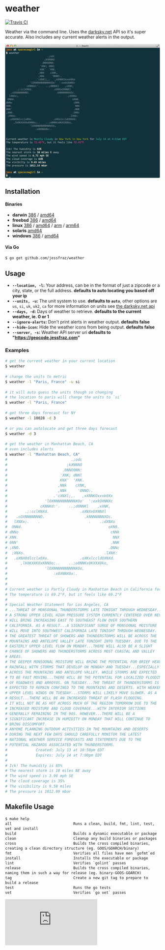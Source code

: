 # weather

[![Travis CI](https://travis-ci.org/jessfraz/weather.svg?branch=master)](https://travis-ci.org/jessfraz/weather)

Weather via the command line. Uses the [darksky.net](https://darksky.net) API so it's super accurate. Also includes any current weather alerts in the output.

![Screenshot](screenshot.png)

## Installation

#### Binaries

- **darwin** [386](https://github.com/jessfraz/weather/releases/download/v0.12.0/weather-darwin-386) / [amd64](https://github.com/jessfraz/weather/releases/download/v0.12.0/weather-darwin-amd64)
- **freebsd** [386](https://github.com/jessfraz/weather/releases/download/v0.12.0/weather-freebsd-386) / [amd64](https://github.com/jessfraz/weather/releases/download/v0.12.0/weather-freebsd-amd64)
- **linux** [386](https://github.com/jessfraz/weather/releases/download/v0.12.0/weather-linux-386) / [amd64](https://github.com/jessfraz/weather/releases/download/v0.12.0/weather-linux-amd64) / [arm](https://github.com/jessfraz/weather/releases/download/v0.12.0/weather-linux-arm) / [arm64](https://github.com/jessfraz/weather/releases/download/v0.12.0/weather-linux-arm64)
- **solaris** [amd64](https://github.com/jessfraz/weather/releases/download/v0.12.0/weather-solaris-amd64)
- **windows** [386](https://github.com/jessfraz/weather/releases/download/v0.12.0/weather-windows-386) / [amd64](https://github.com/jessfraz/weather/releases/download/v0.12.0/weather-windows-amd64)

#### Via Go

```bash
$ go get github.com/jessfraz/weather
```

## Usage

- **`--location, -l`:** Your address, can be in the format of just a zipcode or a city, state, or the full address. **defaults to auto locating you based off your ip**
- **`--units, -u`:** The unit system to use. **defaults to `auto`**, other options are `us`, `si`, `uk`, `uk2`, `ca`
    for more information on units see [the darksky.net api](https://darksky.net/dev/docs/forecast)
- **`--days, -d`:** Days of weather to retrieve. **defaults to the current weather, ie. 0 or 1**
- **`--ignore-alerts`:** Don't print alerts in weather output. **defaults false**
- **`--hide-icon`:** Hide the weather icons from being output. **defaults false**
- **`--server, -s`:** Weather API server uri **defaults to  "https://geocode.jessfraz.com"**


### Examples

```bash
# get the current weather in your current location
$ weather

# change the units to metric
$ weather -l "Paris, France" -u si

# it will auto guess the units though so changing
# the location to paris will change the units to `si`
$ weather -l "Paris, France"

# get three days forecast for NY
$ weather -l 10028 -d 3

# or you can autolocate and get three days forecast
$ weather -d 3

# get the weather in Manhattan Beach, CA
# even includes alerts
$ weather -l "Manhattan Beach, CA"
#                             .;odc
#                           ;kXNNNO
#                         .0NNO0NN:
#                        'XNK; dNNl
#                        KNX'  'XNK.
#                       ,NNk    cXNK,
#                       ,NNk     '0NNO:.
#                     .'cXNXl;,.   ,xXNNKOxxxk0Xx
#                 'lOXNNNNNNNNNNXOo'  ':oxkOXNNXc
#               cKNNKd:'.    ..;d0NNKl    ,xXNK,
#        .;:cclKNXd.              .oXNXxOXNNXl
#    .cOXNNNNNNNO.                  .kNNNNNNNXOc.
#   lXNXx;.    .                      .    .;dXNXo
#  ONNd.                                       oXN0.
# dNNo                                          cNNk
# XNN.                                           NNX
# 0NN'                                          .NNK
# ;XN0.                                        .ONNc
#  ;XNXo.                                    .lXNX:
#   .oXNX0dlcclx0Xo.              .oXKxlccldOXNXd.
#      ,lk0KXXK0xKNN0o;..    ..;o0NNKx0KXXX0ko,
#                 'lOXNNNNNNNNNNXOo,
#                     :x0XNNX0x:.
#
#
# Current weather is Partly Cloudy in Manhattan Beach in California for July 14 at 4:14am EDT
# The temperature is 69.2°F, but it feels like 69.2°F
#
# Special Weather Statement for Los Angeles, CA
# ...THREAT OF MONSOONAL THUNDERSTORMS LATE TONIGHT THROUGH WEDNESDAY...
# A STRONG UPPER LEVEL HIGH PRESSURE SYSTEM CURRENTLY CENTERED OVER NEVADA
# WILL BRING INCREASING EAST TO SOUTHEAST FLOW OVER SOUTHERN
# CALIFORNIA. AS A RESULT...A SIGNIFICANT SURGE OF MONSOONAL MOISTURE
# WILL MOVE INTO SOUTHWEST CALIFORNIA LATE TONIGHT THROUGH WEDNESDAY.
# THE GREATEST THREAT OF SHOWERS AND THUNDERSTORMS WILL BE ACROSS THE
# MOUNTAINS AND ANTELOPE VALLEY LATE TONIGHT INTO TUESDAY. DUE TO THE
# EASTERLY UPPER LEVEL FLOW ON MONDAY...THERE WILL ALSO BE A SLIGHT
# CHANCE OF SHOWERS AND THUNDERSTORMS ACROSS MOST COASTAL AND VALLEY
# AREAS.
# THE DEEPER MONSOONAL MOISTURE WILL BRING THE POTENTIAL FOR BRIEF HEAVY
# RAINFALL WITH STORMS THAT DEVELOP ON MONDAY AND TUESDAY...ESPECIALLY
# ACROSS THE MOUNTAINS AND ANTELOPE VALLEY. WHILE STORMS ARE EXPECTED
# TO BE FAST MOVING...THERE WILL BE THE POTENTIAL FOR LOCALIZED FLOODING
# OF ROADWAYS AND ARROYOS. ON TUESDAY...THE THREAT OF THUNDERSTORMS IS
# EXPECTED TO REMAIN CONFINED TO THE MOUNTAINS AND DESERTS. WITH WEAKER
# UPPER LEVEL WINDS ON TUESDAY...STORMS WILL LIKELY MOVE SLOWER. AS A
# RESULT...THERE WILL BE AN INCREASED THREAT OF FLASH FLOODING.
# IT WILL NOT BE AS HOT ACROSS MUCH OF THE REGION TOMORROW DUE TO THE
# INCREASED MOISTURE AND CLOUD COVERAGE...WITH INTERIOR SECTIONS
# GENERALLY REMAINING IN THE 90S. HOWEVER...THERE WILL BE A
# SIGNIFICANT INCREASE IN HUMIDITY ON MONDAY THAT WILL CONTINUE TO
# BRING DISCOMFORT.
# ANYONE PLANNING OUTDOOR ACTIVITIES IN THE MOUNTAINS AND DESERTS
# DURING THE NEXT FEW DAYS SHOULD CAREFULLY MONITOR THE LATEST
# NATIONAL WEATHER SERVICE FORECASTS AND STATEMENTS DUE TO THE
# POTENTIAL HAZARDS ASSOCIATED WITH THUNDERSTORMS.
#             Created: July 13 at 10:50pm EDT
#             Expires: July 14 at 7:00pm EDT
#
# Ick! The humidity is 85%
# The nearest storm is 18 miles NE away
# The wind speed is 3.96 mph SE
# The cloud coverage is 35%
# The visibility is 9.58 miles
# The pressure is 1012.99 mbar
```

## Makefile Usage

```console
$ make help
all                            Runs a clean, build, fmt, lint, test, vet and install
build                          Builds a dynamic executable or package
clean                          Cleanup any build binaries or packages
cross                          Builds the cross compiled binaries, creating a clean directory structure (eg. GOOS/GOARCH/binary)
fmt                            Verifies all files have men `gofmt`ed
install                        Installs the executable or package
lint                           Verifies `golint` passes
release                        Builds the cross compiled binaries, naming them in such a way for release (eg. binary-GOOS-GOARCH)
tag                            Create a new git tag to prepare to build a release
test                           Runs the go tests
vet                            Verifies `go vet` passes
```

[![Analytics](https://ga-beacon.appspot.com/UA-29404280-16/weather/README.md)](https://github.com/jessfraz/weather)
